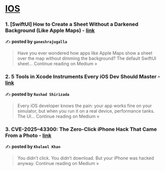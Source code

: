 
<h1><a href=https://medium.com/tag/ios/recommended target="_blank" rel="noopener noreferrer">IOS</a></h1>
<h3>1. [SwiftUI] How to Create a Sheet Without a Darkened Background (Like Apple Maps) - <a href="https://medium.com/@ganeshrajugalla/swiftui-how-to-create-a-sheet-without-a-darkened-background-like-apple-maps-905213219500?source=rss------ios-5" target="_blank" rel="noopener noreferrer">link</a></h3>

✍️ **posted by `ganeshrajugalla`**

<blockquote>Have you ever wondered how apps like Apple Maps show a sheet over the map without dimming the background? The default SwiftUI sheet…
Continue reading on Medium »</blockquote>

<h3>2. 5 Tools in Xcode Instruments Every iOS Dev Should Master - <a href="https://medium.com/@rashadsh/5-tools-in-xcode-instruments-every-ios-dev-should-master-23ce528445ef?source=rss------ios-5" target="_blank" rel="noopener noreferrer">link</a></h3>

✍️ **posted by `Rashad Shirizada`**

<blockquote>Every iOS developer knows the pain: your app works fine on your simulator, but when you run it on a real device, performance tanks. The UI…
Continue reading on Medium »</blockquote>

<h3>3. CVE-2025–43300: The Zero-Click iPhone Hack That Came From a Photo - <a href="https://ikhaleelkhan.medium.com/cve-2025-43300-the-zero-click-iphone-hack-that-came-from-a-photo-30e83d4207f8?source=rss------ios-5" target="_blank" rel="noopener noreferrer">link</a></h3>

✍️ **posted by `Khaleel Khan`**

<blockquote>You didn’t click. You didn’t download. But your iPhone was hacked anyway.
Continue reading on Medium »</blockquote>

